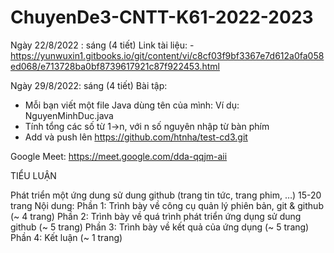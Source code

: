 # ChuyenDe3-CNTT-K61-2022-2023
Ngày 22/8/2022 : sáng (4 tiết)
Link tài liệu: - https://yunwuxin1.gitbooks.io/git/content/vi/c8cf03f9bf3367e7d612a0fa058ed068/e713728ba0bf8739617921c87f922453.html


Ngày 29/8/2022: sáng (4 tiết)
Bài tập: 
- Mỗi bạn viết một file Java dùng tên của mình: Ví dụ: NguyenMinhDuc.java
- Tính tổng các số từ 1->n, với n số nguyên nhập từ bàn phím
- Add và push lên https://github.com/htnha/test-cd3.git

Google Meet: https://meet.google.com/dda-qqjm-aii

TIỂU LUẬN

Phát triển một ứng dung sử dung github (trang tin tức, trang phim, …)
15-20 trang
Nội dung:
Phần 1: Trình bày về công cụ quản lý phiên bản, git & github (~ 4 trang)
Phần 2: Trình bày về quá trình phát triển ứng dụng sử dung github (~ 5 trang)
Phần 3: Trình bày về kết quả của ứng dụng (~ 5 trang)
Phần 4: Kết luận (~ 1 trang)


